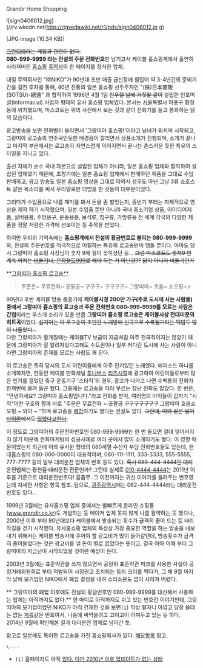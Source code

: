 Grandir Home Shopping

![sign0406012.jpg](//rv.wkcdn.net/http://rigvedawiki.net/r1/pds/sign0406012.jp
g)

[JPG image (10.34 KB)]

<del>[그란디아](%EA%B7%B8%EB%9E%80%EB%94%94%EC%95%84.md)라는 게임과 관련이 없다.</del>  
**080-999-9999 라는 전설의 주문 전화번호**만 남기고서 케이블 홈쇼핑계에서 홀연히 사라져버린 [홈쇼핑](%ED%99%88%EC%87%BC%ED%95%91.md) [흑역사](%ED%9D%91%EC%97%AD%EC%82%AC.md)의 한 페이지를 장식한 업체.

대일 무역회사인 "㈜NIKO"가 90년대 초반 매출 급신장에 힘입어 약 3-4년간의 준비기간을 걸친 투자를 통해, 40년 전통의 일본 홈쇼핑
선두주자인 "(株)日本直販(SOTSU)-總通" 과 합작하여 1996년 4월 1일 <del>만우절 날에 거짓말 같이</del> 설립한
인포머셜(Informacial) 사업자 형태의 유사 홈쇼핑 업체였다. 본사는 [서울](%EC%84%9C%EC%9A%B8.md)특별시
마포구 합정동에 위치했으며, 마스코트는 위의 사진에서 보는 것과 같이 전화기를 들고 통화하는 닭의 모습이다.

광고방송을 보면 전화벨이 울리면서 '그랑띠아 홈쇼핑!'이라고 남녀가 외치며 시작되고, 그랑띠아 로고송의 연주곡인듯한 배경음이 깔리면서
상품소개가 진행되며, 소개가 끝나고 마지막 부분에서는 로고송이 자연스럽게 이어지면서 끝나는 촌스러운 듯한 특유의 스타일을 지니고 있다.

출신 자체가 순수 국내 자본으로 설립된 업체가 아니라, 일본 홈쇼핑 업체와 합작하여 설립된 업체였기 때문에, 초창기에는 일본 홈쇼핑 업체에서
판매하던 제품을 그대로 수입판매하고, 광고 방송도 일본 홈쇼핑 영상을 그대로 따와서 성우도 아닌 그냥 3류 쇼호스트 같은 목소리를 써서
우리말로만 더빙을 한 것들이 대부분이었다.

그러다가 수입품으로 나름 재미를 봐서 돈을 좀 벌었는지, 중반기 부터는 자체적으로 영상을 제작 하기 시작했으며, 일본 수입품 뿐만 아니라
국내 중소기업 상품, 아이디어제품, 실버용품, 주방용구, 운동용품, 보석류, 침구류, 가방류등 전 세계 각국의 다양한 제품을 정말 저렴한
가격에 선보이는 등 주목을 받았다.

하지만 우리의 기억속에는 **홈쇼핑계에서 전설의 황금번호로 불리는 080-999-9999** 와, 전설의 주문번호를 적극적으로 어필하는
특유의 로고송만이 맴돌 뿐이다. 아마도 당시 그랑띠아 홈쇼핑 사장님이 숫자 9에 필이 꽂히셨던 듯... <del>그럼 마스코트도 숫자9 만
계속 외치는 [비둘기](%EB%B9%84%EB%91%98%EA%B8%B0.md)나, [은하철도999](%EC%9D%80%ED%95%98%EC%B2%A0%EB%8F%84%20999.md)로 해야 하는 거 아닌감??</del>
<del>닭이 아니라 비둘기인가</del>

**[그랑띠아 홈쇼핑 로고송**](http://www.youtube.com/watch?v=H05Vdx8jcHI)

> 주문은~ 무료전화~ 공팔공~ 구구구~ 구구구구~ 그랑띠아~ 호옴~ 쇼오핑~♬

90년대 후반 케이블 방송 중흥기에 **케이블시청 200만 가구(주로 도시에 사는 사람들)중에서 그랑띠아 홈쇼핑의 로고송과 주문 전화번호
080-999-9999를 모르는 사람은 간첩**이라는 우스개 소리가 있을 만큼 **그랑띠아 홈쇼핑 로고송은 케이블사상 전대미문의
히트곡**이었다. <del>심지어는 이 로고송이 조만간 노래방에 신곡으로 수록될거라는 떡밥도 많이 나돌았다...</del>  
다만 그랑띠아가 활개칠때는 케이블TV 보급이 지금처럼 아주 전국적이지는 않았기 때문에 그랑띠아가 잘 알려져있다고해도 수도권이나 일부 커다란
도시에 사는 사람이 아니라면 그랑띠아의 존재를 모르는 사람도 꽤 된다.

이 로고송은 특히 당시의 도시 어린이들에게 아주 인기있던 노래였다. 에피소드 하나를 소개하자면, 한동안 케이블 만화채널
[투니버스](%ED%88%AC%EB%8B%88%EB%B2%84%EC%8A%A4.md)
[리즈시절](%EB%A6%AC%EC%A6%88%EC%8B%9C%EC%A0%88.md)에 광고하여 어린이들로부터 많은 인기를 끌었던 축구
운동기구 '스타킥'의 경우, 광고가 나가고 나면 수백통의 전화가 한꺼번에 몰려 들곤 했다. 그중에는 로고송을 따라 부르는 장난 전화도
많았다. 한 번은, "안녕하세요? 그랑띠아 홈쇼핑입니다."라고 전화를 받자, 여러명의 아이들이 갑자기 "시작"이란 구호와 함께 바로 "주문은
무료전화 ~ 공팔공 구구구구구구구 그랑띠아 호옴쇼오핑 ~ 와아 ~ "하며 로고송을
[떼창](%EB%96%BC%EC%B0%BD.md)하기도 했다는 전설도 있다. <del>그런데, 이와 같은 일이
[타이완](%EC%A4%91%ED%99%94%EB%AF%BC%EA%B5%AD.md)에서도 [있었다고한다](%EA%B1%B4%EC%83%9D%EC%A4%91%EC%9D%98.md).</del>

이 정도로 그랑띠아의 주문전화번호인 080-999-9999는 한 번 들으면 절대 잊어버리지 않기 때문에 전화마케팅의 성공사례로 여러 곳에서
많이 소개되기도 했다. 이 영향 때문이었는지 최근에 이와 유사한 형태의 080계열 수신자 부담 전화번호들도 있는데, 현대홈쇼핑의
080-000-0000이 대표적이며, 080-111-1111, 333-3333, 555-5555, 777-7777 등의 일부 대리운전 업체의
번호 등도 있다. <del>혹시 080-444-4444인 대리운전업체는 황천길 대리운전 전문인가?</del> 그런데 실제로
[010-4444-4444](010-4444-4444.md)는 2011년 이후를 기준으로 대리운전번호다! 흠좀무. 그 이전까지는 귀신
이야기를 들려주는 번호였는데 자세한 사항은 항목 참조. 덤으로,
[광주광역시](%EA%B4%91%EC%A3%BC%EA%B4%91%EC%97%AD%EC%8B%9C.md)에는 062-444-4444라는
대리운전 번호도 있다...

1999년 3월에는 유사홈쇼핑 업체 중에서는 발빠르게 온라인 쇼핑몰(www.grandir.co.kr)도 개설하는 등 메이저 업체 못지 않게
나름 활약하는 듯 했으나, 2000년 이후 부터 90년대보다 케이블에서 방송되는 횟수가 급격히 줄어 드는 등 내리막길을 걷기 시작했다.
유사홈쇼핑 업체의 특성상 가장 중요한 역할을 하는 방송을 내보내기 위해서는 케이블 방송사에 주어야 할 광고비가 많이 들어갈텐데, 방송횟수가
급격히 줄어들었다는 것은 광고비를 낼 돈이 별로 없었다는 뜻이고, 결국 아마 이때 부터 그랑띠아의 자금난이 시작되었을 것이란 예상이 든다.

2003년 3월에는 표준약관을 쓰지 않으면서 공정위 표준약관 마크를 사용한 사실이 공정거래위원회로 부터 적발되어 시정권고 조치되는 등의
크리를 먹다가, 그 해 9월 마지막 날에 모기업인 NIKO에서 폐업 결정을 내려 소리소문도 없이 사라져 버렸다.

** 그랑띠아의 폐업 이후에도 전설의 황금번호인 080-999-9999를 대신해서 사용하는 업체는 아직까지도 없다.** 한 마디로 아직까지도 쉬고 있는 번호란 이야기인데, 그랑띠아의 모기업이었던 NIKO가 아직 건재한 것을 보면`[1]` 막상 팔자니 아깝고 당장 쓸데는 없는 [계륵](%EA%B3%84%EB%A5%B5.md)같은 번호여서, 나중에 써먹을려고 고이고이 아껴두고 있는 듯 하다.  
2014년 9월에 확인해본 결과 대리운전 업체로 넘어간 듯.

참고로 일본에도 특이한 로고송을 가진 홈쇼핑회사가 있다. [해당항목](%EB%8B%88%ED%98%BC%EB%B6%84%EC%B9%B4%EC%84%BC%ED%84%B0.md) 참고.

`\----`

  * `[1]` 홈페이지도 아직 [있다. 다만 2010년 이후 업데이트가 없는 상태](http://www.niko.co.kr/)

